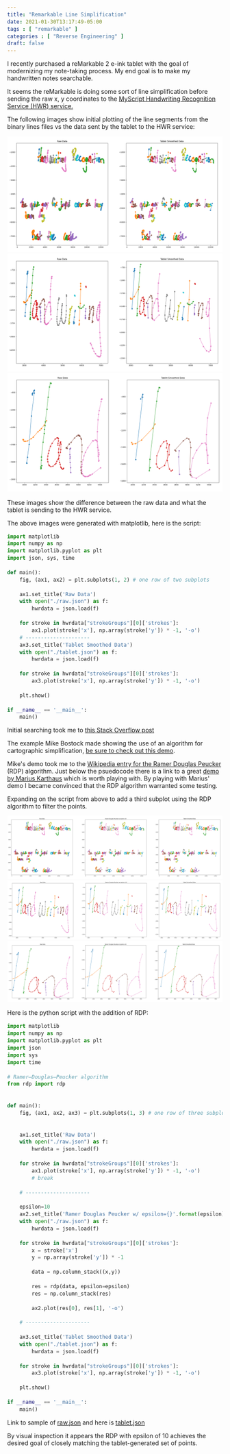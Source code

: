 ```yaml
---
title: "Remarkable Line Simplification"
date: 2021-01-30T13:17:49-05:00
tags : [ "remarkable" ]
categories : [ "Reverse Engineering" ]
draft: false
---
```


I recently purchased a reMarkable 2 e-ink tablet with the goal of modernizing my note-taking process. My end goal is to make my handwritten notes searchable.

It seems the reMarkable is doing some sort of line simplification before sending the raw x, y coordinates to the [MyScript Handwriting Recognition Service (HWR) service.](https://developer.myscript.com/getting-started)

The following images show initial plotting of the line segments from the binary lines files vs the data sent by the tablet to the HWR service:

![Full Page](full-page-compare.png)
![Zoom in on Handwriting](handwriting-compare.png)
![Zoom in on Hand](hand-compare.png)

These images show the difference between the raw data and what the tablet is sending to the HWR service.

The above images were generated with matplotlib, here is the script:
```python
import matplotlib
import numpy as np
import matplotlib.pyplot as plt
import json, sys, time

def main():
    fig, (ax1, ax2) = plt.subplots(1, 2) # one row of two subplots

    ax1.set_title('Raw Data')
    with open("./raw.json") as f:
        hwrdata = json.load(f)

    for stroke in hwrdata["strokeGroups"][0]['strokes']:
        ax1.plot(stroke['x'], np.array(stroke['y']) * -1, '-o')
    # ---------------------
    ax3.set_title('Tablet Smoothed Data')
    with open("./tablet.json") as f:
        hwrdata = json.load(f)

    for stroke in hwrdata["strokeGroups"][0]['strokes']:
        ax3.plot(stroke['x'], np.array(stroke['y']) * -1, '-o')

    plt.show()

if __name__ == '__main__':
    main()
```

Initial searching took me to [this Stack Overflow post](https://stackoverflow.com/a/26615039)

The example Mike Bostock made showing the use of an algorithm for cartographic simplification, [be sure to check out this demo](https://bost.ocks.org/mike/simplify/).

Mike's demo took me to the [Wikipedia entry for the Ramer Douglas Peucker](https://en.wikipedia.org/wiki/Ramer%E2%80%93Douglas%E2%80%93Peucker_algorithm#Pseudocode) (RDP) algorithm. Just below the psuedocode there is a link to a great [demo by Marius Karthaus](https://karthaus.nl/rdp/) which is worth playing with. By playing with Marius' demo I became convinced that the RDP algorithm warranted some testing.

Expanding on the script from above to add a third subplot using the RDP algorithm to filter the points.

![Full Page with RDP](rdp-full-page.png)
![Zoom in on Handwriting with RDP](rdp-handwriting.png)
![Zoom in on Hand with RDP](rdp-hand.png)

Here is the python script with the addition of RDP:
```python
import matplotlib
import numpy as np
import matplotlib.pyplot as plt
import json
import sys
import time

# Ramer–Douglas–Peucker algorithm
from rdp import rdp


def main():
    fig, (ax1, ax2, ax3) = plt.subplots(1, 3) # one row of three subplots


    ax1.set_title('Raw Data')
    with open("./raw.json") as f:
        hwrdata = json.load(f)

    for stroke in hwrdata["strokeGroups"][0]['strokes']:
        ax1.plot(stroke['x'], np.array(stroke['y']) * -1, '-o')
        # break

    # ---------------------

    epsilon=10
    ax2.set_title('Ramer Douglas Peucker w/ epsilon={}'.format(epsilon))
    with open("./raw.json") as f:
        hwrdata = json.load(f)

    for stroke in hwrdata["strokeGroups"][0]['strokes']:
        x = stroke['x']
        y = np.array(stroke['y']) * -1

        data = np.column_stack((x,y))

        res = rdp(data, epsilon=epsilon)
        res = np.column_stack(res)

        ax2.plot(res[0], res[1], '-o')

    # ---------------------

    ax3.set_title('Tablet Smoothed Data')
    with open("./tablet.json") as f:
        hwrdata = json.load(f)

    for stroke in hwrdata["strokeGroups"][0]['strokes']:
        ax3.plot(stroke['x'], np.array(stroke['y']) * -1, '-o')

    plt.show()

if __name__ == '__main__':
    main()
```

Link to sample of [raw.json](raw.json) and here is [tablet.json](tablet.json)

By visual inspection it appears the RDP with epsilon of 10 achieves the desired goal of closely matching the tablet-generated set of points.
